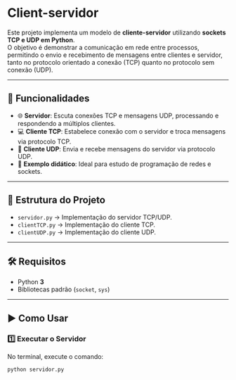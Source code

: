 # Client-servidor

Este projeto implementa um modelo de **cliente-servidor** utilizando **sockets TCP e UDP em Python**.  
O objetivo é demonstrar a comunicação em rede entre processos, permitindo o envio e recebimento de mensagens entre clientes e servidor, tanto no protocolo orientado a conexão (TCP) quanto no protocolo sem conexão (UDP).  

---

## 🚀 Funcionalidades

- 🌐 **Servidor**: Escuta conexões TCP e mensagens UDP, processando e respondendo a múltiplos clientes.
- 💻 **Cliente TCP**: Estabelece conexão com o servidor e troca mensagens via protocolo TCP.
- 📡 **Cliente UDP**: Envia e recebe mensagens do servidor via protocolo UDP.
- 🧾 **Exemplo didático**: Ideal para estudo de programação de redes e sockets.

---

## 📂 Estrutura do Projeto

- `servidor.py` → Implementação do servidor TCP/UDP.  
- `clientTCP.py` → Implementação do cliente TCP.  
- `clientUDP.py` → Implementação do cliente UDP.  

---

## 🛠️ Requisitos

- Python **3**  
- Bibliotecas padrão (`socket`, `sys`)  

---

## ▶️ Como Usar

### 1️⃣ Executar o Servidor
No terminal, execute o comando:

```bash
python servidor.py
